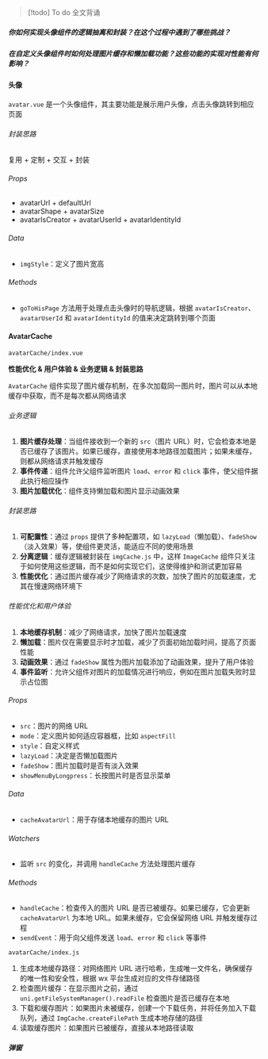 > [!todo] To do
> 全文背诵

##### 你如何实现头像组件的逻辑抽离和封装？在这个过程中遇到了哪些挑战？

##### 在自定义头像组件时如何处理图片缓存和懒加载功能？这些功能的实现对性能有何影响？

#### 头像

`avatar.vue` 是一个头像组件，其主要功能是展示用户头像，点击头像跳转到相应页面

###### 封装思路

复用 + 定制 + 交互 + 封装

###### Props

- avatarUrl + defaultUrl
- avatarShape + avatarSize
- avatarIsCreator + avatarUserId + avatarIdentityId

###### Data

- `imgStyle`：定义了图片宽高

###### Methods

- `goToHisPage` 方法用于处理点击头像时的导航逻辑，根据 `avatarIsCreator`、`avatarUserId` 和 `avatarIdentityId` 的值来决定跳转到哪个页面

#### AvatarCache

`avatarCache/index.vue`

**性能优化 & 用户体验 & 业务逻辑 & 封装思路**

`AvatarCache` 组件实现了图片缓存机制，在多次加载同一图片时，图片可以从本地缓存中获取，而不是每次都从网络请求

###### 业务逻辑

1. **图片缓存处理**：当组件接收到一个新的 `src`（图片 URL）时，它会检查本地是否已缓存了该图片。如果已缓存，直接使用本地路径加载图片；如果未缓存，则都从网络请求并触发缓存
2. **事件传递**：组件允许父组件监听图片 `load`、`error` 和 `click` 事件，使父组件据此执行相应操作
3. **图片加载优化**：组件支持懒加载和图片显示动画效果

###### 封装思路

1. **可配置性**：通过 `props` 提供了多种配置项，如 `lazyLoad`（懒加载）、`fadeShow`（淡入效果）等，使组件更灵活，能适应不同的使用场景
2. **分离逻辑**：缓存逻辑被封装在 `imgCache.js` 中，这样 `ImageCache` 组件只关注于如何使用这些逻辑，而不是如何实现它们，这使得维护和测试更加容易
3. **性能优化**：通过图片缓存减少了网络请求的次数，加快了图片的加载速度，尤其在慢速网络环境下

###### 性能优化和用户体验

1. **本地缓存机制**：减少了网络请求，加快了图片加载速度
2. **懒加载**：图片仅在需要显示时才加载，减少了页面初始加载时间，提高了页面性能
3. **动画效果**：通过 `fadeShow` 属性为图片加载添加了动画效果，提升了用户体验
4. **事件监听**：允许父组件对图片的加载情况进行响应，例如在图片加载失败时显示占位图

###### Props

- `src`：图片的网络 URL
- `mode`：定义图片如何适应容器框，比如 `aspectFill`
- `style`：自定义样式
- `lazyLoad`：决定是否懒加载图片
- `fadeShow`：图片加载时是否有淡入效果
- `showMenuByLongpress`：长按图片时是否显示菜单

###### Data

- `cacheAvatarUrl`：用于存储本地缓存的图片 URL

###### Watchers

- 监听 `src` 的变化，并调用 `handleCache` 方法处理图片缓存

###### Methods

- `handleCache`：检查传入的图片 URL 是否已被缓存。如果已缓存，它会更新 `cacheAvatarUrl` 为本地 URL。如果未缓存，它会保留网络 URL 并触发缓存过程
- `sendEvent`：用于向父组件发送 `load`、`error` 和 `click` 等事件

`avatarCache/index.js`

1. 生成本地缓存路径：对网络图片 URL 进行哈希，生成唯一文件名，确保缓存的唯一性和安全性，根据 wx 平台生成对应的文件存储路径
2. 检查图片缓存：在显示图片之前，通过 `uni.getFileSystemManager().readFile` 检查图片是否已缓存在本地
3. 下载和缓存图片：如果图片未被缓存，创建一个下载任务，并将任务加入下载队列，通过 `ImgCache.createFilePath` 生成本地存储的路径
4. 读取缓存图片：如果图片已被缓存，直接从本地路径读取

##### 弹窗


